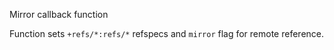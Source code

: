 Mirror callback function

Function sets `+refs/*:refs/*` refspecs and `mirror` flag for remote reference.

